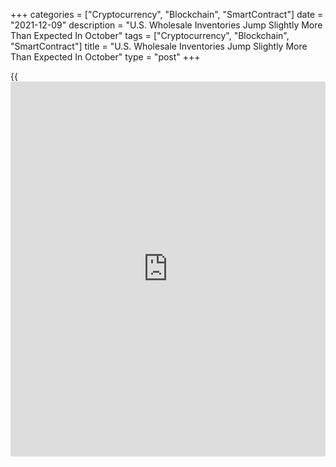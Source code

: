 +++
categories = ["Cryptocurrency", "Blockchain", "SmartContract"]
date = "2021-12-09"
description = "U.S. Wholesale Inventories Jump Slightly More Than Expected In October"
tags = ["Cryptocurrency", "Blockchain", "SmartContract"]
title = "U.S. Wholesale Inventories Jump Slightly More Than Expected In October"
type = "post"
+++

{{<iframe id="large-banner" src="https://www.bounty.group/#slide=6.0" width="100%" height="600" scrolling="no" style="border: 0px solid rgb(216, 221, 230); border-radius: 3px;">}}

The Commerce Department released a report on Thursday showing a sharp
increase in U.S. wholesale inventories in the month of October.

The report said wholesale inventories surged up by 2.3 percent in
October after jumping by 1.4 percent in September. Economists had
expected inventories to shoot up by 2.1 percent.

The bigger than expected increased came as inventories of durable goods
spiked by 2.1 percent, while inventories of non-durable goods soared by
2.6 percent.

The Commerce Department said wholesales also shot up by 2.2 percent in
October after surging by 1.7 percent in September.

Sales of non-durable goods skyrocketed by 3.0 percent, while sales of
durable goods jumped by 1.4 percent.

With inventories and sales both showing strong growth, the
inventories/sales ratio for merchant wholesalers was unchanged from the
previous month at 1.22.

For comments and feedback [contact](https://www.playgroundfx.com/contact/): editorial@rtt[news](https://www.letsplayfx.com/blog/forex-news-website/).com

[Economic News][1]

 **What parts of the world are seeing the best (and worst) economic
performances lately? Click[here][2] to check out our [Econ Scorecard][2]
and find out! See up-to-the-moment [ranking](https://www.playgroundfx.com/blog/crypto-exchange-ranking/)s for the best and worst
performers in [GDP][3], [unemployment rate][4], [inflation][5] and much
more.**

   1. www.rtt[news](https://www.letsplayfx.com/blog/forex-news-website/).com/Content/EconomicNews.aspx
   2. www.rtt[news](https://www.letsplayfx.com/blog/forex-news-website/).com/economic-scorecard/world-rank/PPI/highest-performance.aspx
   3. www.rtt[news](https://www.letsplayfx.com/blog/forex-news-website/).com/economic-scorecard/world-rank/GDP/highest-performance.aspx
   4. www.rtt[news](https://www.letsplayfx.com/blog/forex-news-website/).com/economic-scorecard/world-rank/unemployment-rate/lowest-performance.aspx
   5. www.rtt[news](https://www.letsplayfx.com/blog/forex-news-website/).com/economic-scorecard/world-rank/CPI/highest-performance.aspx